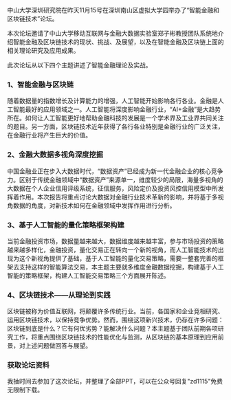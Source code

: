 
中山大学深圳研究院在昨天11月15号在深圳南山区虚拟大学园举办了“智能金融和区块链技术”论坛。

本次论坛邀请了中山大学移动互联网与金融大数据实验室郑子彬教授团队系统地介绍智能金融及区块链技术的现状、挑战、及展望，以及在智能金融及区块链上面的相关理论研究及应用成果。

此次论坛从以下四个主题讲述了智能金融理论及实战。


### 1、智能金融与区块链

随着数据量的指数增长及计算能力的增强，人工智能开始影响各行各业。金融是人工智能最好的应用领域之一。人工智能将深度影响金融行业，“AI+金融”是大趋势所在。如何让人工智能更好地帮助金融科技的发展是一个学术界及工业界共同关注的题目。另一方面，区块链技术近年获得了各行各业特别是金融行业的广泛关注，在金融行业将产生巨大的价值。

### 2、金融大数据多视角深度挖掘

中国金融业正在步入大数据时代，“数据资产”已经成为新一代金融企业的核心竞争力。区别于传统金融领域中“数据资产”来源单一，维度较少的局限，海量多视角的大数据在个人企业信用评级系统，征信服务，风险定价及投资风控信用模型中所发挥着作用。本次报告将重点讨论大数据对金融行业技术革新的影响，并将基于多视角数据的角度，对新技术如何在金融领域中发挥作用进行分析。

### 3、基于人工智能的量化策略框架构建

当前金融投资市场，数据量越来越大，数据维度越来越丰富，参与市场投资的策略越来越多样化，金融投资，量化交易正在转向一个新的视角，而人工智能技术的出现为这个新视角提供了基础，基于人工智能的量化交易策略，需要一整套完善的框架去支持这样的智能算法交易，本主题主要就多维度金融数据挖掘，构建基于人工智能的策略框架，构建人工智能交易策略三个方面展开陈述。

### 4、区块链技术——从理论到实践

区块链被称为价值互联网，将颠覆许多传统行业。当前，各国家和企业竞相研究、运用区块链技术，以保持竞争优势。然而，围绕这项新兴技术，仍存在许多问题：区块链到底是什么？它有何优劣势？能解决什么问题？本主题基于团队前期各项研究工作，将重点围绕区块链技术的性能优化与监测，从区块链的基本原理到应用前景，对上述问题做回答与展望。

### 获取论坛资料

我抽时间去参加了这次论坛，并整理了全部PPT，可以在公众号回复"zd1115"免费无限制下载。

